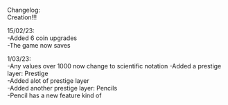 Changelog:<br>
Creation!!!

15/02/23: <br>
-Added 6 coin upgrades <br>
-The game now saves

1/03/23: <br>
-Any values over 1000 now change to scientific notation
-Added a prestige layer: Prestige <br>
-Added alot of prestige layer <br>
-Added another prestige layer: Pencils <br>
-Pencil has a new feature kind of
